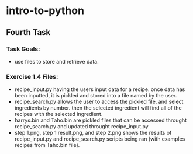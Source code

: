 # intro-to-python

## Fourth Task

### Task Goals:

- use files to store and retrieve data.

### Exercise 1.4 Files:

- recipe_input.py having the users input data for a recipe. once data has been inputted, it is pickled and stored into a file named by the user.
- recipe_search.py allows the user to access the pickled file, and select ingredients by number. then the selected ingredient will find all of the recipes with the selected ingredient. 
- harrys.bin and Taho.bin are pickled files that can be accessed throught recipe_search.py and updated throught recipe_input.py
- step 1.png, step 1 result.png, and step 2.png shows the results of recipe_input.py and recipe_search.py scripts being ran (with examples recipes from Taho.bin file). 

